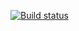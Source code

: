 [![Build status](https://ci.appveyor.com/api/projects/status/kqflfgu13rbih8c2?svg=true)](https://ci.appveyor.com/project/pavel27499/jstest)